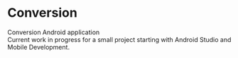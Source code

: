# Conversion<br>
Conversion Android application<br>
Current work in progress for a small project starting with Android Studio and Mobile Development. 

